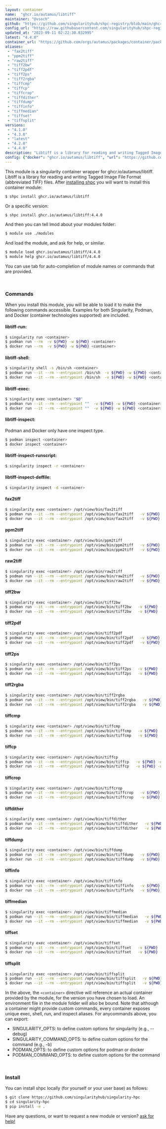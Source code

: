 ```yaml
---
layout: container
name:  "ghcr.io/autamus/libtiff"
maintainer: "@vsoch"
github: "https://github.com/singularityhub/shpc-registry/blob/main/ghcr.io/autamus/libtiff/container.yaml"
config_url: "https://raw.githubusercontent.com/singularityhub/shpc-registry/main/ghcr.io/autamus/libtiff/container.yaml"
updated_at: "2023-09-11 02:22:30.032995"
latest: "4.4.0"
container_url: "https://github.com/orgs/autamus/packages/container/package/libtiff"
aliases:
 - "fax2tiff"
 - "ppm2tiff"
 - "raw2tiff"
 - "tiff2bw"
 - "tiff2pdf"
 - "tiff2ps"
 - "tiff2rgba"
 - "tiffcmp"
 - "tiffcp"
 - "tiffcrop"
 - "tiffdither"
 - "tiffdump"
 - "tiffinfo"
 - "tiffmedian"
 - "tiffset"
 - "tiffsplit"
versions:
 - "4.1.0"
 - "4.3.0"
 - "latest"
 - "4.2.0"
 - "4.4.0"
description: "Libtiff is a library for reading and writing Tagged Image File Format (abbreviated TIFF) files."
config: {"docker": "ghcr.io/autamus/libtiff", "url": "https://github.com/orgs/autamus/packages/container/package/libtiff", "maintainer": "@vsoch", "description": "Libtiff is a library for reading and writing Tagged Image File Format (abbreviated TIFF) files.", "latest": {"4.4.0": "sha256:2775f8fea7aa5f16cf5a9b16ec4e79918c0418e8dcacc8ccac177c5d0c9ff073"}, "tags": {"4.1.0": "sha256:9b7046a7f1aeda65bbdd29587e89dc56c0831ee82e377591030ee340de2245fb", "4.3.0": "sha256:3502e639d185e196d1cb79fb751d290b9a5c69ca596f8635a8b976567b8ee29d", "latest": "sha256:2775f8fea7aa5f16cf5a9b16ec4e79918c0418e8dcacc8ccac177c5d0c9ff073", "4.2.0": "sha256:5e31be7f2575232321b0237b5adaf809bf5a6df2e2c87ff3b55a48dd87f6d145", "4.4.0": "sha256:2775f8fea7aa5f16cf5a9b16ec4e79918c0418e8dcacc8ccac177c5d0c9ff073"}, "aliases": {"fax2tiff": "/opt/view/bin/fax2tiff", "ppm2tiff": "/opt/view/bin/ppm2tiff", "raw2tiff": "/opt/view/bin/raw2tiff", "tiff2bw": "/opt/view/bin/tiff2bw", "tiff2pdf": "/opt/view/bin/tiff2pdf", "tiff2ps": "/opt/view/bin/tiff2ps", "tiff2rgba": "/opt/view/bin/tiff2rgba", "tiffcmp": "/opt/view/bin/tiffcmp", "tiffcp": "/opt/view/bin/tiffcp", "tiffcrop": "/opt/view/bin/tiffcrop", "tiffdither": "/opt/view/bin/tiffdither", "tiffdump": "/opt/view/bin/tiffdump", "tiffinfo": "/opt/view/bin/tiffinfo", "tiffmedian": "/opt/view/bin/tiffmedian", "tiffset": "/opt/view/bin/tiffset", "tiffsplit": "/opt/view/bin/tiffsplit"}}
---
```


This module is a singularity container wrapper for ghcr.io/autamus/libtiff.
Libtiff is a library for reading and writing Tagged Image File Format (abbreviated TIFF) files.
After [installing shpc](#install) you will want to install this container module:


```bash
$ shpc install ghcr.io/autamus/libtiff
```

Or a specific version:

```bash
$ shpc install ghcr.io/autamus/libtiff:4.4.0
```

And then you can tell lmod about your modules folder:

```bash
$ module use ./modules
```

And load the module, and ask for help, or similar.

```bash
$ module load ghcr.io/autamus/libtiff/4.4.0
$ module help ghcr.io/autamus/libtiff/4.4.0
```

You can use tab for auto-completion of module names or commands that are provided.

<br>

### Commands

When you install this module, you will be able to load it to make the following commands accessible.
Examples for both Singularity, Podman, and Docker (container technologies supported) are included.

#### libtiff-run:

```bash
$ singularity run <container>
$ podman run --rm  -v ${PWD} -w ${PWD} <container>
$ docker run --rm  -v ${PWD} -w ${PWD} <container>
```

#### libtiff-shell:

```bash
$ singularity shell -s /bin/sh <container>
$ podman run --it --rm --entrypoint /bin/sh  -v ${PWD} -w ${PWD} <container>
$ docker run --it --rm --entrypoint /bin/sh  -v ${PWD} -w ${PWD} <container>
```

#### libtiff-exec:

```bash
$ singularity exec <container> "$@"
$ podman run --it --rm --entrypoint ""  -v ${PWD} -w ${PWD} <container> "$@"
$ docker run --it --rm --entrypoint ""  -v ${PWD} -w ${PWD} <container> "$@"
```

#### libtiff-inspect:

Podman and Docker only have one inspect type.

```bash
$ podman inspect <container>
$ docker inspect <container>
```

#### libtiff-inspect-runscript:

```bash
$ singularity inspect -r <container>
```

#### libtiff-inspect-deffile:

```bash
$ singularity inspect -d <container>
```


#### fax2tiff

```bash
$ singularity exec <container> /opt/view/bin/fax2tiff
$ podman run --it --rm --entrypoint /opt/view/bin/fax2tiff   -v ${PWD} -w ${PWD} <container> -c " $@"
$ docker run --it --rm --entrypoint /opt/view/bin/fax2tiff   -v ${PWD} -w ${PWD} <container> -c " $@"
```


#### ppm2tiff

```bash
$ singularity exec <container> /opt/view/bin/ppm2tiff
$ podman run --it --rm --entrypoint /opt/view/bin/ppm2tiff   -v ${PWD} -w ${PWD} <container> -c " $@"
$ docker run --it --rm --entrypoint /opt/view/bin/ppm2tiff   -v ${PWD} -w ${PWD} <container> -c " $@"
```


#### raw2tiff

```bash
$ singularity exec <container> /opt/view/bin/raw2tiff
$ podman run --it --rm --entrypoint /opt/view/bin/raw2tiff   -v ${PWD} -w ${PWD} <container> -c " $@"
$ docker run --it --rm --entrypoint /opt/view/bin/raw2tiff   -v ${PWD} -w ${PWD} <container> -c " $@"
```


#### tiff2bw

```bash
$ singularity exec <container> /opt/view/bin/tiff2bw
$ podman run --it --rm --entrypoint /opt/view/bin/tiff2bw   -v ${PWD} -w ${PWD} <container> -c " $@"
$ docker run --it --rm --entrypoint /opt/view/bin/tiff2bw   -v ${PWD} -w ${PWD} <container> -c " $@"
```


#### tiff2pdf

```bash
$ singularity exec <container> /opt/view/bin/tiff2pdf
$ podman run --it --rm --entrypoint /opt/view/bin/tiff2pdf   -v ${PWD} -w ${PWD} <container> -c " $@"
$ docker run --it --rm --entrypoint /opt/view/bin/tiff2pdf   -v ${PWD} -w ${PWD} <container> -c " $@"
```


#### tiff2ps

```bash
$ singularity exec <container> /opt/view/bin/tiff2ps
$ podman run --it --rm --entrypoint /opt/view/bin/tiff2ps   -v ${PWD} -w ${PWD} <container> -c " $@"
$ docker run --it --rm --entrypoint /opt/view/bin/tiff2ps   -v ${PWD} -w ${PWD} <container> -c " $@"
```


#### tiff2rgba

```bash
$ singularity exec <container> /opt/view/bin/tiff2rgba
$ podman run --it --rm --entrypoint /opt/view/bin/tiff2rgba   -v ${PWD} -w ${PWD} <container> -c " $@"
$ docker run --it --rm --entrypoint /opt/view/bin/tiff2rgba   -v ${PWD} -w ${PWD} <container> -c " $@"
```


#### tiffcmp

```bash
$ singularity exec <container> /opt/view/bin/tiffcmp
$ podman run --it --rm --entrypoint /opt/view/bin/tiffcmp   -v ${PWD} -w ${PWD} <container> -c " $@"
$ docker run --it --rm --entrypoint /opt/view/bin/tiffcmp   -v ${PWD} -w ${PWD} <container> -c " $@"
```


#### tiffcp

```bash
$ singularity exec <container> /opt/view/bin/tiffcp
$ podman run --it --rm --entrypoint /opt/view/bin/tiffcp   -v ${PWD} -w ${PWD} <container> -c " $@"
$ docker run --it --rm --entrypoint /opt/view/bin/tiffcp   -v ${PWD} -w ${PWD} <container> -c " $@"
```


#### tiffcrop

```bash
$ singularity exec <container> /opt/view/bin/tiffcrop
$ podman run --it --rm --entrypoint /opt/view/bin/tiffcrop   -v ${PWD} -w ${PWD} <container> -c " $@"
$ docker run --it --rm --entrypoint /opt/view/bin/tiffcrop   -v ${PWD} -w ${PWD} <container> -c " $@"
```


#### tiffdither

```bash
$ singularity exec <container> /opt/view/bin/tiffdither
$ podman run --it --rm --entrypoint /opt/view/bin/tiffdither   -v ${PWD} -w ${PWD} <container> -c " $@"
$ docker run --it --rm --entrypoint /opt/view/bin/tiffdither   -v ${PWD} -w ${PWD} <container> -c " $@"
```


#### tiffdump

```bash
$ singularity exec <container> /opt/view/bin/tiffdump
$ podman run --it --rm --entrypoint /opt/view/bin/tiffdump   -v ${PWD} -w ${PWD} <container> -c " $@"
$ docker run --it --rm --entrypoint /opt/view/bin/tiffdump   -v ${PWD} -w ${PWD} <container> -c " $@"
```


#### tiffinfo

```bash
$ singularity exec <container> /opt/view/bin/tiffinfo
$ podman run --it --rm --entrypoint /opt/view/bin/tiffinfo   -v ${PWD} -w ${PWD} <container> -c " $@"
$ docker run --it --rm --entrypoint /opt/view/bin/tiffinfo   -v ${PWD} -w ${PWD} <container> -c " $@"
```


#### tiffmedian

```bash
$ singularity exec <container> /opt/view/bin/tiffmedian
$ podman run --it --rm --entrypoint /opt/view/bin/tiffmedian   -v ${PWD} -w ${PWD} <container> -c " $@"
$ docker run --it --rm --entrypoint /opt/view/bin/tiffmedian   -v ${PWD} -w ${PWD} <container> -c " $@"
```


#### tiffset

```bash
$ singularity exec <container> /opt/view/bin/tiffset
$ podman run --it --rm --entrypoint /opt/view/bin/tiffset   -v ${PWD} -w ${PWD} <container> -c " $@"
$ docker run --it --rm --entrypoint /opt/view/bin/tiffset   -v ${PWD} -w ${PWD} <container> -c " $@"
```


#### tiffsplit

```bash
$ singularity exec <container> /opt/view/bin/tiffsplit
$ podman run --it --rm --entrypoint /opt/view/bin/tiffsplit   -v ${PWD} -w ${PWD} <container> -c " $@"
$ docker run --it --rm --entrypoint /opt/view/bin/tiffsplit   -v ${PWD} -w ${PWD} <container> -c " $@"
```



In the above, the `<container>` directive will reference an actual container provided
by the module, for the version you have chosen to load. An environment file in the
module folder will also be bound. Note that although a container
might provide custom commands, every container exposes unique exec, shell, run, and
inspect aliases. For anycommands above, you can export:

 - SINGULARITY_OPTS: to define custom options for singularity (e.g., --debug)
 - SINGULARITY_COMMAND_OPTS: to define custom options for the command (e.g., -b)
 - PODMAN_OPTS: to define custom options for podman or docker
 - PODMAN_COMMAND_OPTS: to define custom options for the command

<br>

### Install

You can install shpc locally (for yourself or your user base) as follows:

```bash
$ git clone https://github.com/singularityhub/singularity-hpc
$ cd singularity-hpc
$ pip install -e .
```

Have any questions, or want to request a new module or version? [ask for help!](https://github.com/singularityhub/singularity-hpc/issues)